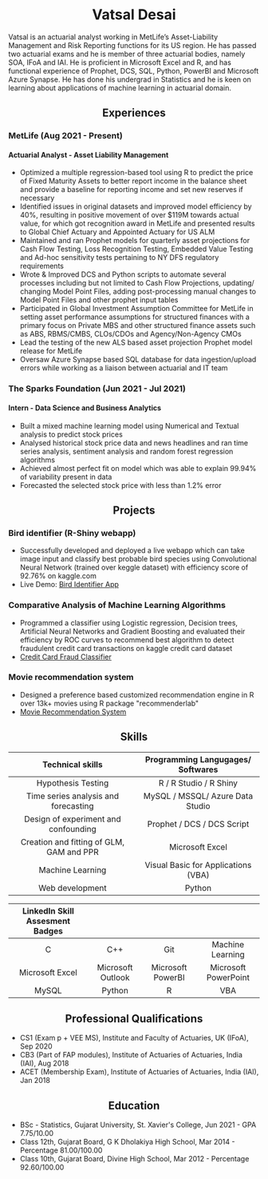 <h1 align = "center"> Vatsal Desai </h1>

Vatsal is an actuarial analyst working in MetLife’s Asset-Liability Management and Risk Reporting functions for its US region. He has passed two actuarial exams and he is member of three actuarial bodies, namely SOA, IFoA and IAI. He is proficient in Microsoft Excel and R, and has functional experience of Prophet, DCS, SQL, Python, PowerBI and Microsoft Azure Synapse. He has done his undergrad in Statistics and he is keen on learning about applications of machine learning in actuarial domain.

<h2 align = "center"> Experiences </h2>

### MetLife (Aug 2021 - Present)
#### Actuarial Analyst - Asset Liability Management
+ Optimized a multiple regression-based tool using R to predict the price of Fixed Maturity Assets to better report income in the balance sheet and provide a baseline for reporting income and set new reserves if necessary
+ Identified issues in original datasets and improved model efficiency by 40%, resulting in positive movement of over $119M towards actual value, for which got recognition award in MetLife and presented results to Global Chief Actuary and Appointed Actuary for US ALM
+ Maintained and ran Prophet models for quarterly asset projections for Cash Flow Testing, Loss Recognition Testing, Embedded Value Testing and Ad-hoc sensitivity tests pertaining to NY DFS regulatory requirements
+ Wrote & Improved DCS and Python scripts to automate several processes including but not limited to Cash Flow Projections, updating/ changing Model Point Files, adding post-processing manual changes to Model Point Files and other prophet input tables
+ Participated in Global Investment Assumption Committee for MetLife in setting asset performance assumptions for structured finances with a primary focus on Private MBS and other structured finance assets such as ABS, RBMS/CMBS, CLOs/CDOs and Agency/Non-Agency CMOs
+ Lead the testing of the new ALS based asset projection Prophet model release for MetLife
+ Oversaw Azure Synapse based SQL database for data ingestion/upload errors while working as a liaison between actuarial and IT team

### The Sparks Foundation (Jun 2021 - Jul 2021)
#### Intern - Data Science and Business Analytics
+ Built a mixed machine learning model using Numerical and Textual analysis to predict stock prices
+ Analysed historical stock price data and news headlines and ran time series analysis, sentiment analysis and random forest regression algorithms
+ Achieved almost perfect fit on model which was able to explain 99.94% of variability present in data
+ Forecasted the selected stock price with less than 1.2% error

<h2 align = "center">Projects </h2>

### Bird identifier (R-Shiny webapp)
+ Successfully developed and deployed a live webapp which can take image input and classify best probable bird species using Convolutional Neural Network (trained over keggle dataset) with efficiency score of 92.76% on kaggle.com
+ Live Demo: [Bird Identifier App](https://vatsaldesai.shinyapps.io/bird_identifier/)
   
### Comparative Analysis of Machine Learning Algorithms
+ Programmed a classifier using Logistic regression, Decision trees, Artificial Neural Networks and Gradient Boosting and evaluated their efficiency by ROC curves to recommend best algorithm to detect fraudulent credit card transactions on kaggle credit card dataset
+ [Credit Card Fraud Classifier](https://lord-dvd.github.io/CC-Fraud/)

### Movie recommendation system
+ Designed a preference based customized recommendation engine in R over 13k+ movies using R package "recommenderlab"
+ [Movie Recommendation System](https://lord-dvd.github.io/Movie-Recommendation/)

<h2 align="center">Skills </h2>

| Technical skills | Programming Langugages/ Softwares |
| :--------------: | :-------------------------------: |
| Hypothesis Testing | R / R Studio / R Shiny |
| Time series analysis and forecasting | MySQL / MSSQL/ Azure Data Studio |
| Design of experiment and confounding | Prophet / DCS / DCS Script |
| Creation and fitting of GLM, GAM and PPR | Microsoft Excel |
| Machine Learning | Visual Basic for Applications (VBA) |
| Web development | Python |

| LinkedIn Skill Assesment Badges |       |       |       |
| :-----------------------------: | :---: | :---: | :---: |
| C | C++ | Git | Machine Learning |
| Microsoft Excel | Microsoft Outlook | Microsoft PowerBI | Microsoft PowerPoint |
| MySQL | Python | R | VBA |

<h2 align="center">Professional Qualifications</h2>
 
 + CS1 (Exam p + VEE MS), Institute and Faculty of Actuaries, UK (IFoA), Sep 2020
 + CB3 (Part of FAP modules), Institute of Actuaries of Actuaries, India (IAI), Aug 2018
 + ACET (Membership Exam), Institute of Actuaries of Actuaries, India (IAI), Jan 2018

<h2 align="center">Education</h2>

+ BSc - Statistics, Gujarat University,  St. Xavier's College, Jun 2021 - GPA 7.75/10.00
+ Class 12th, Gujarat Board, G K Dholakiya High School, Mar 2014 - Percentage 81.00/100.00
+ Class 10th, Gujarat Board, Divine High School, Mar 2012 - Percentage 92.60/100.00
